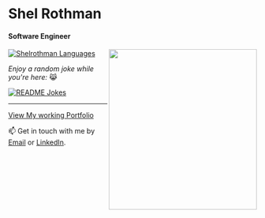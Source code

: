 # Shel Rothman 
#### Software Engineer

<a> <img align="right" width=300 height=325 src="https://user-images.githubusercontent.com/62257716/281577478-4d3db4e5-6c74-49e0-97e7-0eca493ebba2.png"> </a>


[![Shelrothman Languages](https://github-readme-stats.vercel.app/api/top-langs?username=Shelrothman&show_icons=true&locale=en&layout=compact&theme=chartreuse-dark)](https://readme-jokes.vercel.app)


_Enjoy a random joke while you're here:_ 😹

[![README Jokes](https://readme-jokes.vercel.app/api)](https://readme-jokes.vercel.app)

------



[View My working Portfolio](https://shelbyrothman.com/)


📫 Get in touch with me by [Email](mailto:shel.programmer@gmail.com) or [LinkedIn](https://www.linkedin.com/in/shelby-anne-bb84131a4/).
